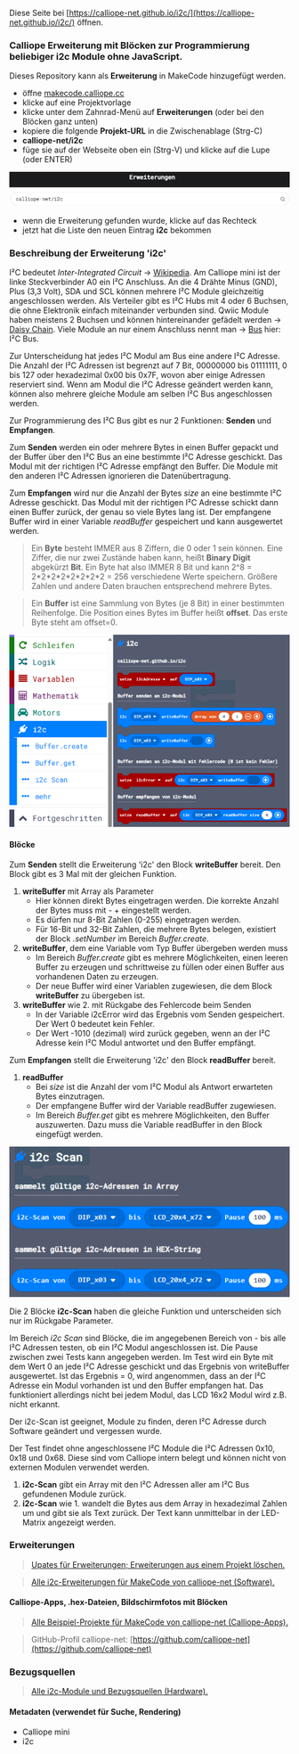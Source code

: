 
Diese Seite bei [https://calliope-net.github.io/i2c/](https://calliope-net.github.io/i2c/) öffnen.

### Calliope Erweiterung mit Blöcken zur Programmierung beliebiger i2c Module ohne JavaScript.

Dieses Repository kann als **Erweiterung** in MakeCode hinzugefügt werden.

* öffne [makecode.calliope.cc](https://makecode.calliope.cc)
* klicke auf eine Projektvorlage
* klicke unter dem Zahnrad-Menü auf **Erweiterungen** (oder bei den Blöcken ganz unten)
* kopiere die folgende **Projekt-URL** in die Zwischenablage (Strg-C)
* **calliope-net/i2c**
* füge sie auf der Webseite oben ein (Strg-V) und klicke auf die Lupe (oder ENTER)

![](erweiterung-laden.png)

* wenn die Erweiterung gefunden wurde, klicke auf das Rechteck
* jetzt hat die Liste den neuen Eintrag **i2c** bekommen

### Beschreibung der Erweiterung 'i2c'

I²C bedeutet *Inter-Integrated Circuit* → [Wikipedia](https://de.wikipedia.org/wiki/I%C2%B2C). Am Calliope mini ist der linke Steckverbinder A0 ein I²C Anschluss.
An die 4 Drähte Minus (GND), Plus (3,3 Volt), SDA und SCL können mehrere I²C Module gleichzeitig angeschlossen werden. Als Verteiler gibt es I²C Hubs mit 4 oder 6 Buchsen,
die ohne Elektronik einfach miteinander verbunden sind. Qwiic Module haben meistens 2 Buchsen und können hintereinander gefädelt werden → [Daisy Chain](https://de.wikipedia.org/wiki/Daisy_Chain).
Viele Module an nur einem Anschluss nennt man → [Bus](https://de.wikipedia.org/wiki/Bus_(Datenverarbeitung)#Bussysteme) hier: I²C Bus.

Zur Unterscheidung hat jedes I²C Modul am Bus eine andere I²C Adresse. Die Anzahl der I²C Adressen ist begrenzt auf 7 Bit, 00000000 bis 01111111, 0 bis 127 oder hexadezimal 0x00 bis 0x7F, 
wovon aber einige Adressen reserviert sind. Wenn am Modul die I²C Adresse geändert werden kann, können also mehrere gleiche Module am selben I²C Bus angeschlossen werden.

Zur Programmierung des I²C Bus gibt es nur 2 Funktionen: **Senden** und **Empfangen**.

Zum **Senden** werden ein oder mehrere Bytes in einen Buffer gepackt und der Buffer über den I²C Bus an eine bestimmte I²C Adresse geschickt. Das Modul mit der richtigen I²C Adresse empfängt den Buffer.
Die Module mit den anderen I²C Adressen ignorieren die Datenübertragung.

Zum **Empfangen** wird nur die Anzahl der Bytes *size* an eine bestimmte I²C Adresse geschickt. Das Modul mit der richtigen I²C Adresse schickt dann einen Buffer zurück, der genau so viele Bytes lang ist.
Der empfangene Buffer wird in einer Variable *readBuffer* gespeichert und kann ausgewertet werden.

> Ein **Byte** besteht IMMER aus 8 Ziffern, die 0 oder 1 sein können. Eine Ziffer, die nur zwei Zustände haben kann, heißt **Binary Digit** abgekürzt **Bit**.
> Ein Byte hat also IMMER 8 Bit und kann 2^8 = 2\*2\*2\*2\*2\*2\*2\*2 = 256 verschiedene Werte speichern. Größere Zahlen und andere Daten brauchen entsprechend mehrere Bytes.

> Ein **Buffer** ist eine Sammlung von Bytes (je 8 Bit) in einer bestimmten Reihenfolge. Die Position eines Bytes im Buffer heißt **offset**. Das erste Byte steht am offset=0.

![](blocks.png)

#### Blöcke ####

Zum **Senden** stellt die Erweiterung 'i2c' den Block **writeBuffer** bereit. Den Block gibt es 3 Mal mit der gleichen Funktion.

1. **writeBuffer** mit Array als Parameter
   * Hier können direkt Bytes eingetragen werden. Die korrekte Anzahl der Bytes muss mit - + eingestellt werden.
   * Es dürfen nur 8-Bit Zahlen (0-255) eingetragen werden.
   * Für 16-Bit und 32-Bit Zahlen, die mehrere Bytes belegen, existiert der Block *.setNumber* im Bereich *Buffer.create*.
2. **writeBuffer**, dem eine Variable vom Typ Buffer übergeben werden muss
   * Im Bereich *Buffer.create* gibt es mehrere Möglichkeiten, einen leeren Buffer zu erzeugen und schrittweise zu füllen oder einen Buffer aus vorhandenen Daten zu erzeugen.
   * Der neue Buffer wird einer Variablen zugewiesen, die dem Block **writeBuffer** zu übergeben ist.
3. **writeBuffer** wie 2. mit Rückgabe des Fehlercode beim Senden
   * In der Variable i2cError wird das Ergebnis vom Senden gespeichert. Der Wert 0 bedeutet kein Fehler.
   * Der Wert -1010 (dezimal) wird zurück gegeben, wenn an der I²C Adresse kein I²C Modul antwortet und den Buffer empfängt.

Zum **Empfangen** stellt die Erweiterung 'i2c' den Block **readBuffer** bereit.

1. **readBuffer**
   * Bei *size* ist die Anzahl der vom I²C Modul als Antwort erwarteten Bytes einzutragen.
   * Der empfangene Buffer wird der Variable readBuffer zugewiesen.
   * Im Bereich *Buffer.get* gibt es mehrere Möglichkeiten, den Buffer auszuwerten. Dazu muss die Variable readBuffer in den Block eingefügt werden.

![](i2cscan.png)

Die 2 Blöcke **i2c-Scan** haben die gleiche Funktion und unterscheiden sich nur im Rückgabe Parameter.

Im Bereich *i2c Scan* sind Blöcke, die im angegebenen Bereich von - bis alle I²C Adressen testen, ob ein I²C Modul angeschlossen ist.
Die Pause zwischen zwei Tests kann angegeben werden. Im Test wird ein Byte mit dem Wert 0 an jede I²C Adresse geschickt und das Ergebnis von writeBuffer ausgewertet.
Ist das Ergebnis = 0, wird angenommen, dass an der I²C Adresse ein Modul vorhanden ist und den Buffer empfangen hat.
Das funktioniert allerdings nicht bei jedem Modul, das LCD 16x2 Modul wird z.B. nicht erkannt.

Der i2c-Scan ist geeignet, Module zu finden, deren I²C Adresse durch Software geändert und vergessen wurde.

Der Test findet ohne angeschlossene I²C Module die I²C Adressen 0x10, 0x18 und 0x68. Diese sind vom Calliope intern belegt und können nicht von externen Modulen verwendet werden.

1. **i2c-Scan** gibt ein Array mit den I²C Adressen aller am I²C Bus gefundenen Module zurück.
2. **i2c-Scan** wie 1. wandelt die Bytes aus dem Array in hexadezimal Zahlen um und gibt sie als Text zurück. Der Text kann unmittelbar in der LED-Matrix angezeigt werden.

### Erweiterungen

> [Upates für Erweiterungen; Erweiterungen aus einem Projekt löschen.](https://calliope-net.github.io/i2c-liste#updates)

> [Alle i2c-Erweiterungen für MakeCode von calliope-net (Software).](https://calliope-net.github.io/i2c-liste#erweiterungen)

#### Calliope-Apps, .hex-Dateien, Bildschirmfotos mit Blöcken

> [Alle Beispiel-Projekte für MakeCode von calliope-net (Calliope-Apps).](https://calliope-net.github.io/i2c-liste#programmierbeispiele)

> GitHub-Profil calliope-net: [https://github.com/calliope-net](https://github.com/calliope-net)

### Bezugsquellen

> [Alle i2c-Module und Bezugsquellen (Hardware).](https://calliope-net.github.io/i2c-liste#bezugsquellen)

#### Metadaten (verwendet für Suche, Rendering)

* Calliope mini
* i2c

